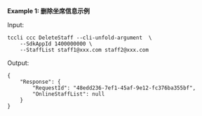 **Example 1: 删除坐席信息示例**



Input: 

```
tccli ccc DeleteStaff --cli-unfold-argument  \
    --SdkAppId 1400000000 \
    --StaffList staff1@xxx.com staff2@xxx.com
```

Output: 
```
{
    "Response": {
        "RequestId": "48edd236-7ef1-45af-9e12-fc376ba355bf",
        "OnlineStaffList": null
    }
}
```

